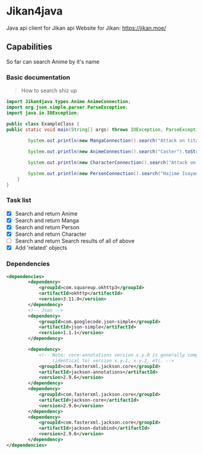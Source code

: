 # Jikan4java
Java api client for Jikan api
Website for Jikan: https://jikan.moe/

## Capabilities
So far can search Anime by it's name

### Basic documentation

>How to search shiz up
```java
import Jikan4java.types.Anime.AnimeConnection;
import org.json.simple.parser.ParseException;
import java.io.IOException;

public class ExampleClass {
public static void main(String[] args) throws IOException, ParseException {
    
        System.out.println(new MangaConnection().search("Attack on titan").toString());

        System.out.println(new AnimeConnection().search("Caster").toString());

        System.out.println(new CharacterConnection().search("Attack on titan").toString());

        System.out.println(new PersonConnection().search("Hajime Isayama").toString());
    }
}
```

### Task list
- [X] Search and return Anime
- [X] Search and return Manga
- [X] Search and return Person
- [X] Search and return Character
- [ ] Search and return Search results of all of above
- [X] Add 'related' objects

### Dependencies 
```xml
<dependencies>
        <dependency>
            <groupId>com.squareup.okhttp3</groupId>
            <artifactId>okhttp</artifactId>
            <version>3.11.0</version>
        </dependency>
        <!-- Json -->
        <dependency>
            <groupId>com.googlecode.json-simple</groupId>
            <artifactId>json-simple</artifactId>
            <version>1.1.1</version>
        </dependency>

        <dependency>
            <!-- Note: core-annotations version x.y.0 is generally compatible with
                 (identical to) version x.y.1, x.y.2, etc. -->
            <groupId>com.fasterxml.jackson.core</groupId>
            <artifactId>jackson-annotations</artifactId>
            <version>2.9.6</version>
        </dependency>
        <dependency>
            <groupId>com.fasterxml.jackson.core</groupId>
            <artifactId>jackson-core</artifactId>
            <version>2.9.6</version>
        </dependency>
        <dependency>
            <groupId>com.fasterxml.jackson.core</groupId>
            <artifactId>jackson-databind</artifactId>
            <version>2.9.6</version>
        </dependency>
</dependencies>
```